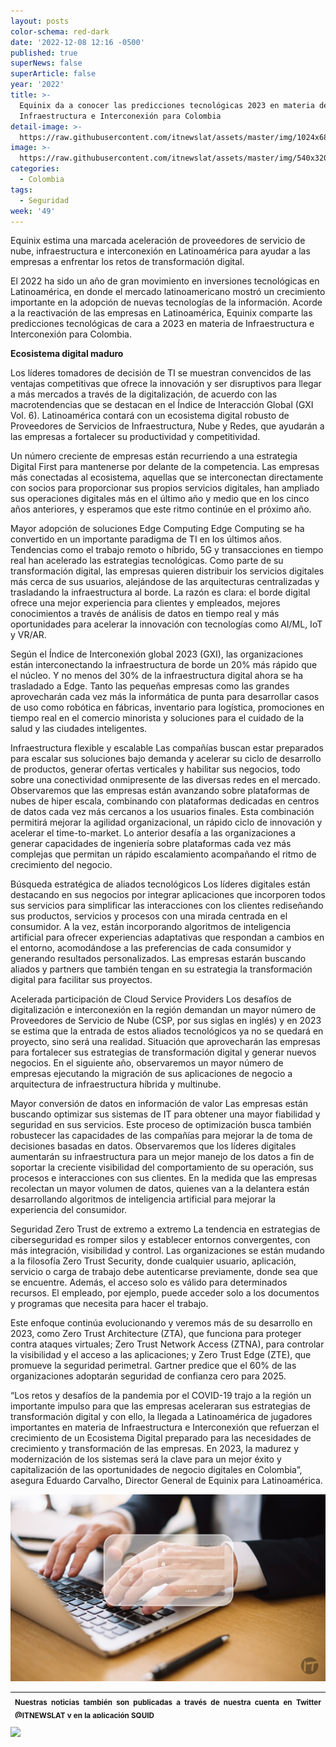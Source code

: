```yaml
---
layout: posts
color-schema: red-dark
date: '2022-12-08 12:16 -0500'
published: true
superNews: false
superArticle: false
year: '2022'
title: >-
  Equinix da a conocer las predicciones tecnológicas 2023 en materia de
  Infraestructura e Interconexión para Colombia
detail-image: >-
  https://raw.githubusercontent.com/itnewslat/assets/master/img/1024x680/acceso-site-g.jpg
image: >-
  https://raw.githubusercontent.com/itnewslat/assets/master/img/540x320/acceso-site-p.jpg
categories:
  - Colombia
tags:
  - Seguridad
week: '49'
---
```

Equinix estima una marcada aceleración de proveedores de servicio de nube, infraestructura e interconexión en Latinoamérica para ayudar a las empresas a enfrentar los retos de transformación digital.

El 2022 ha sido un año de gran movimiento en inversiones tecnológicas en Latinoamérica, en donde el mercado latinoamericano mostró un crecimiento importante en la adopción de nuevas tecnologías de la información.  Acorde a la reactivación de las empresas en Latinoamérica, Equinix comparte las predicciones tecnológicas de cara a 2023 en materia de Infraestructura e Interconexión para Colombia.

**Ecosistema digital maduro**

Los líderes tomadores de decisión de TI se muestran convencidos de las ventajas competitivas que ofrece la innovación y ser disruptivos para llegar a más mercados a través de la digitalización, de acuerdo con las macrotendencias que se destacan en el Índice de Interacción Global (GXI Vol. 6). Latinoamérica contará con un ecosistema digital robusto de Proveedores de Servicios de Infraestructura, Nube y Redes, que ayudarán a las empresas a fortalecer su productividad y competitividad.   

Un número creciente de empresas están recurriendo a una estrategia Digital First para mantenerse por delante de la competencia. Las empresas más conectadas al ecosistema, aquellas que se interconectan directamente con socios para proporcionar sus propios servicios digitales, han ampliado sus operaciones digitales más en el último año y medio que en los cinco años anteriores, y esperamos que este ritmo continúe en el próximo año.

Mayor adopción de soluciones Edge Computing 
Edge Computing se ha convertido en un importante paradigma de TI en los últimos años. Tendencias como el trabajo remoto o híbrido, 5G y transacciones en tiempo real han acelerado las estrategias tecnológicas. Como parte de su transformación digital, las empresas quieren distribuir los servicios digitales más cerca de sus usuarios, alejándose de las arquitecturas centralizadas y trasladando la infraestructura al borde. La razón es clara: el borde digital ofrece una mejor experiencia para clientes y empleados, mejores conocimientos a través de análisis de datos en tiempo real y más oportunidades para acelerar la innovación con tecnologías como AI/ML, IoT y VR/AR.

Según el Índice de Interconexión global 2023 (GXI), las organizaciones están interconectando la infraestructura de borde un 20% más rápido que el núcleo. Y no menos del 30% de la infraestructura digital ahora se ha trasladado a Edge. Tanto las pequeñas empresas como las grandes aprovecharán cada vez más la informática de punta para desarrollar casos de uso como robótica en fábricas, inventario para logística, promociones en tiempo real en el comercio minorista y soluciones para el cuidado de la salud y las ciudades inteligentes.

Infraestructura flexible y escalable
Las compañías buscan estar preparados para escalar sus soluciones bajo demanda y acelerar su ciclo de desarrollo de productos, generar ofertas verticales y habilitar sus negocios, todo sobre una conectividad onmipresente de las diversas redes en el mercado. Observaremos que las empresas están avanzando sobre plataformas de nubes de hiper escala, combinando con plataformas dedicadas en centros de datos cada vez más cercanos a los usuarios finales. Esta combinación permitirá mejorar la agilidad organizacional, un rápido ciclo de innovación y acelerar el time-to-market. Lo anterior desafía a las organizaciones a generar capacidades de ingeniería sobre plataformas cada vez más complejas que permitan un rápido escalamiento acompañando el ritmo de crecimiento del negocio.

Búsqueda estratégica de aliados tecnológicos
Los líderes digitales están destacando en sus negocios por integrar aplicaciones que incorporen todos sus servicios para simplificar las interacciones con los clientes rediseñando sus productos, servicios y procesos con una mirada centrada en el consumidor. A la vez, están incorporando algoritmos de inteligencia artificial para ofrecer experiencias adaptativas que respondan a cambios en el entorno, acomodándose a las preferencias de cada consumidor y generando resultados personalizados. Las empresas estarán buscando aliados y partners que también tengan en su estrategia la transformación digital para facilitar sus proyectos. 

Acelerada participación de Cloud Service Providers
Los desafíos de digitalización e interconexión en la región demandan un mayor número de Proveedores de Servicio de Nube (CSP, por sus siglas en inglés) y en 2023 se estima que la entrada de estos aliados tecnológicos ya no se quedará en proyecto, sino será una realidad. Situación que aprovecharán las empresas para fortalecer sus estrategias de transformación digital y generar nuevos negocios. En el siguiente año, observaremos un mayor número de empresas ejecutando la migración de sus aplicaciones de negocio a arquitectura de infraestructura híbrida y multinube. 

Mayor conversión de datos en información de valor
Las empresas están buscando optimizar sus sistemas de IT para obtener una mayor fiabilidad y seguridad en sus servicios. Este proceso de optimización busca también robustecer las capacidades de las compañías para mejorar la de toma de decisiones basadas en datos. Observaremos que los líderes digitales aumentarán su infraestructura para un mejor manejo de los datos a fin de soportar la creciente visibilidad del comportamiento de su operación, sus procesos e interacciones con sus clientes. En la medida que las empresas recolectan un mayor volumen de datos, quienes van a la delantera están desarrollando algoritmos de inteligencia artificial para mejorar la experiencia del consumidor.

Seguridad Zero Trust de extremo a extremo
La tendencia en estrategias de ciberseguridad es romper silos y establecer entornos convergentes, con más integración, visibilidad y control. Las organizaciones se están mudando a la filosofía Zero Trust Security, donde cualquier usuario, aplicación, servicio o carga de trabajo debe autenticarse previamente, donde sea que se encuentre. Además, el acceso solo es válido para determinados recursos. El empleado, por ejemplo, puede acceder solo a los documentos y programas que necesita para hacer el trabajo.

Este enfoque continúa evolucionando y veremos más de su desarrollo en 2023, como Zero Trust Architecture (ZTA), que funciona para proteger contra ataques virtuales; Zero Trust Network Access (ZTNA), para controlar la visibilidad y el acceso a las aplicaciones; y Zero Trust Edge (ZTE), que promueve la seguridad perimetral. Gartner predice que el 60% de las organizaciones adoptarán seguridad de confianza cero para 2025.

“Los retos y desafíos de la pandemia por el COVID-19 trajo a la región un importante impulso para que las empresas aceleraran sus estrategias de transformación digital y con ello, la llegada a Latinoamérica de jugadores importantes en materia de Infraestructura e Interconexión que refuerzan el crecimiento de un Ecosistema Digital preparado para las necesidades de crecimiento y transformación de las empresas. En 2023, la madurez y modernización de los sistemas será la clave para un mejor éxito y capitalización de las oportunidades de negocio digitales en Colombia”, asegura Eduardo Carvalho, Director General de Equinix para Latinoamérica.

![](https://raw.githubusercontent.com/itnewslat/assets/master/img/540x320/acceso-site-p.jpg)

<table style="height: 42px;" width="569">
<tbody>
<tr>
<td style="text-align: justify;"><sub><strong>Nuestras noticias también son publicadas a través de nuestra cuenta en Twitter <a href="https://twitter.com/itnewslat?lang=es">@ITNEWSLAT</a> y en la aplicación <a href="https://squidapp.co/en/">SQUID</a></strong></sub></td>
</tr>
</tbody>
</table>

<img src="https://tracker.metricool.com/c3po.jpg?hash=56f88a41e39ab42c063cc51676587a04"/>